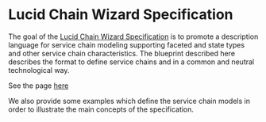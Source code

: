 # Lucid Chain Wizard Specification

The goal of the [Lucid Chain Wizard Specification](./Specification.md) is to promote a description language for service chain modeling supporting faceted and state types and other service chain characteristics. The blueprint described here describes the format to define service chains and in a common and neutral technological way.

<!-- See the page [here](https://lucidchain.github.io/specs/) -->
See the page [here](https://lucidchain.github.io/specs/)

We also provide some examples which define the service chain models in order to illustrate the main concepts of the specification.
